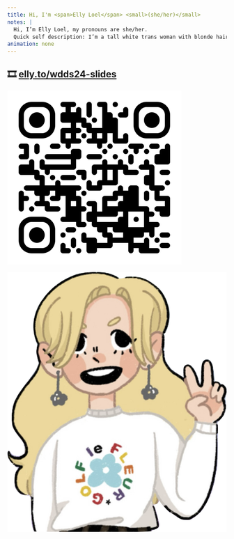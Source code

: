 ```yaml
---
title: Hi, I'm <span>Elly Loel</span> <small>(she/her)</small>
notes: |
  Hi, I’m Elly Loel, my pronouns are she/her.
  Quick self description: I’m a tall white trans woman with blonde hair.
animation: none
---
```


## 🎞️ [elly.to/wdds24-slides](https://elly.to/wdds24-slides)

![](../images/qr-code.svg)

<div class="me">

![A digital drawing of me smiling and holding up a peace sign with my hands, wearing a white "Golf le Fleur" jumper.](../images/Elly.png)

</div>
<style>
  @media (width >= 50em) {
    body {
      overflow: clip;
    }
  }
  @container (inline-size < 50em) {
    h1 {
      font-size: 4.5em;
      & small {
        display: block;
        color: var(--brand);
      }
    }
    .content {
      font-size: inherit;
    }
    .me {
      max-inline-size: 400px;
    }
    .content > :not(.me) img {
      display: none;
    }
  }
  @container (inline-size >= 50em) {
    main {
      gap: var(--size-7);
    }
    h1 {
      font-size: 7.75em;
      line-height: 1;
      & small {
        color: var(--brand);
      }
    }
    h2 {
      font-weight: var(--font-weight-4);
      font-size: 3.25em;
    }
    .content {
      display: grid;
      inline-size: fit-content;
      font-size: inherit;
      & img {
        margin-block-start: var(--size-7);
        inline-size: 29vi;
      }
    }
    .me {
      margin: 0;
      & img {
        position: absolute;
        bottom: 0;
        right: 10vi;
        inline-size: 35vi;
      }
    }
  }
</style>
